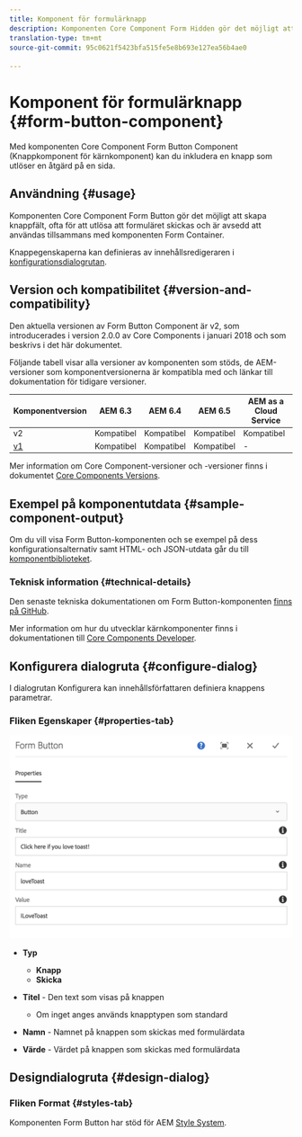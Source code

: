```yaml
---
title: Komponent för formulärknapp
description: Komponenten Core Component Form Hidden gör det möjligt att inkludera ett dolt fält i ett formulär.
translation-type: tm+mt
source-git-commit: 95c0621f5423bfa515fe5e8b693e127ea56b4ae0

---
```



# Komponent för formulärknapp {#form-button-component}

Med komponenten Core Component Form Button Component (Knappkomponent för kärnkomponent) kan du inkludera en knapp som utlöser en åtgärd på en sida.

## Användning {#usage}

Komponenten Core Component Form Button gör det möjligt att skapa knappfält, ofta för att utlösa att formuläret skickas och är avsedd att användas tillsammans med komponenten [](form-container.md)Form Container.

Knappegenskaperna kan definieras av innehållsredigeraren i [konfigurationsdialogrutan](#configure-dialog).

## Version och kompatibilitet {#version-and-compatibility}

Den aktuella versionen av Form Button Component är v2, som introducerades i version 2.0.0 av Core Components i januari 2018 och som beskrivs i det här dokumentet.

Följande tabell visar alla versioner av komponenten som stöds, de AEM-versioner som komponentversionerna är kompatibla med och länkar till dokumentation för tidigare versioner.

| Komponentversion | AEM 6.3 | AEM 6.4 | AEM 6.5 | AEM as a Cloud Service |
|--- |--- |--- |--- |---|
| v2 | Kompatibel | Kompatibel | Kompatibel | Kompatibel |
| [v1](/help/components/v1/form-button-v1.md) | Kompatibel | Kompatibel | Kompatibel | - |

Mer information om Core Component-versioner och -versioner finns i dokumentet [Core Components Versions](/help/versions.md).

## Exempel på komponentutdata {#sample-component-output}

Om du vill visa Form Button-komponenten och se exempel på dess konfigurationsalternativ samt HTML- och JSON-utdata går du till [komponentbiblioteket](https://adobe.com/go/aem_cmp_library_form_button).

### Teknisk information {#technical-details}

Den senaste tekniska dokumentationen om Form Button-komponenten [finns på GitHub](https://adobe.com/go/aem_cmp_tech_form_button_v2).

Mer information om hur du utvecklar kärnkomponenter finns i dokumentationen till [Core Components Developer](/help/developing/overview.md).

## Konfigurera dialogruta {#configure-dialog}

I dialogrutan Konfigurera kan innehållsförfattaren definiera knappens parametrar.

### Fliken Egenskaper {#properties-tab}

![](/help/assets/screen_shot_2018-01-12at120433.png)

* **Typ**

   * **Knapp**
   * **Skicka**

* **Titel** - Den text som visas på knappen

   * Om inget anges används knapptypen som standard

* **Namn** - Namnet på knappen som skickas med formulärdata
* **Värde** - Värdet på knappen som skickas med formulärdata

## Designdialogruta {#design-dialog}

### Fliken Format {#styles-tab}

Komponenten Form Button har stöd för AEM [Style System](/help/get-started/authoring.md#component-styling).
